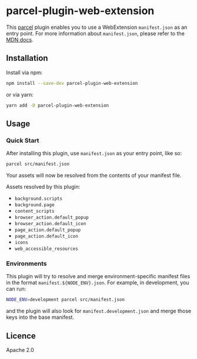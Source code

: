 # parcel-plugin-web-extension

This [parcel](https://github.com/parcel-bundler/parcel) plugin enables you to use a WebExtension `manifest.json` as an entry point. For more information about `manifest.json`, please refer to the [MDN docs](https://developer.mozilla.org/en-US/Add-ons/WebExtensions/manifest.json).

## Installation

Install via npm:
```sh
npm install --save-dev parcel-plugin-web-extension
```
or via yarn:
```sh
yarn add -D parcel-plugin-web-extension
```

## Usage

### Quick Start

After installing this plugin, use `manifest.json` as your entry point, like so:
```sh
parcel src/manifest.json
```
Your assets will now be resolved from the contents of your manifest file.

Assets resolved by this plugin:
- `background.scripts`
- `background.page`
- `content_scripts`
- `browser_action.default_popup`
- `browser_action.default_icon`
- `page_action.default_popup`
- `page_action.default_icon`
- `icons`
- `web_accessible_resources`

### Environments

This plugin will try to resolve and merge environment-specific manifest files in the format `manifest.${NODE_ENV}.json`. For example, in development, you can run:
```sh
NODE_ENV=development parcel src/manifest.json
```
and the plugin will also look for `manifest.development.json` and merge those keys into the base manifest.

## Licence

Apache 2.0
